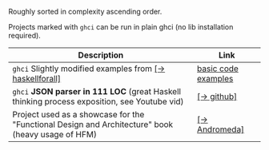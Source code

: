 Roughly sorted in complexity ascending order.

Projects marked with `ghci` can be run in plain ghci (no lib installation required).

|Description|Link|
|---|---|
| `ghci` Slightly modified examples from [[→ haskellforall]](https://www.haskellforall.com/2015/10/basic-haskell-examples.html) | [basic code examples](https://github.com/rmnavr/hs_study/blob/main/demo_code/basic) |
| `ghci` **JSON parser in 111 LOC** (great Haskell thinking process exposition, see Youtube vid) | [[→ github]](https://github.com/tsoding/haskell-json) |
| Project used as a showcase for the "Functional Design and Architecture" book (heavy usage of HFM) | [[→ Andromeda]](https://github.com/graninas/Andromeda) |

